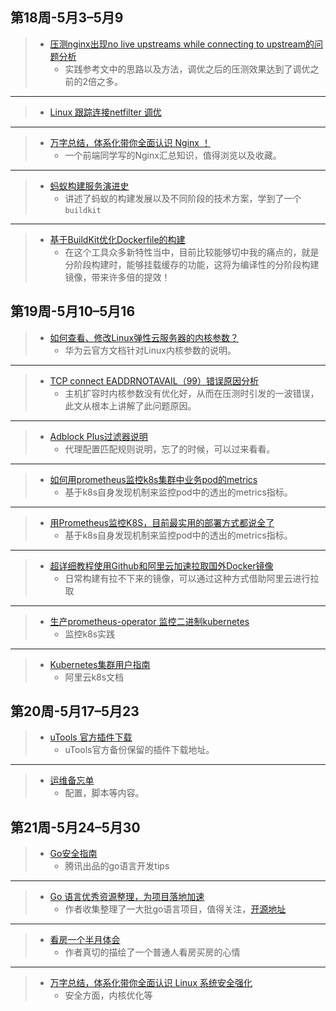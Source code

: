 ## 第18周-5月3–5月9

> - [压测nginx出现no live upstreams while connecting to upstream的问题分析](https://cloud.tencent.com/developer/article/1743145)
>   - 实践参考文中的思路以及方法，调优之后的压测效果达到了调优之前的2倍之多。

----

> - [Linux 跟踪连接netfilter 调优](https://www.cnblogs.com/xiangsikai/p/9525287.html)

----

> - [万字总结，体系化带你全面认识 Nginx ！](https://juejin.cn/post/6942607113118023710)
>   - 一个前端同学写的Nginx汇总知识，值得浏览以及收藏。

----

> - [蚂蚁构建服务演进史](https://mp.weixin.qq.com/s/2Yt1YS3QcVb_pxYqaKrxKA)
>   - 讲述了蚂蚁的构建发展以及不同阶段的技术方案，学到了一个 `buildkit`

----

> - [基于BuildKit优化Dockerfile的构建](https://mp.weixin.qq.com/s/OjeQsalkthe-YksIe0HtVg)
>   - 在这个工具众多新特性当中，目前比较能够切中我的痛点的，就是分阶段构建时，能够挂载缓存的功能，这将为编译性的分阶段构建镜像，带来许多倍的提效！

## 第19周-5月10–5月16

> - [如何查看、修改Linux弹性云服务器的内核参数？](https://support.huaweicloud.com/intl/zh-cn/ecs_faq/ecs_faq_1327.html)
>   - 华为云官方文档针对Linux内核参数的说明。

----

> - [TCP connect EADDRNOTAVAIL（99）错误原因分析](http://blog.chinaunix.net/uid-20662820-id-3371081.html)
>   - 主机扩容时内核参数没有优化好，从而在压测时引发的一波错误，此文从根本上讲解了此问题原因。

----

> - [Adblock Plus过滤器说明](https://adblockplus.org/en/filter-cheatsheet)
>   - 代理配置匹配规则说明，忘了的时候，可以过来看看。

----

> -  [如何用prometheus监控k8s集群中业务pod的metrics](https://my.oschina.net/xiaominmin/blog/3066208)
>    - 基于k8s自身发现机制来监控pod中的透出的metrics指标。

----

> -  [用Prometheus监控K8S，目前最实用的部署方式都说全了](https://dbaplus.cn/news-134-3247-1.html)
>    - 基于k8s自身发现机制来监控pod中的透出的metrics指标。

----

> -  [超详细教程使用Github和阿里云加速拉取国外Docker镜像](https://blog.csdn.net/katch/article/details/102575084)
>    -  日常构建有拉不下来的镜像，可以通过这种方式借助阿里云进行拉取

----


>  - [生产prometheus-operator 监控二进制kubernetes](https://www.cnblogs.com/shoufu/p/14235357.html)
>    - 监控k8s实践

----


>  - [Kubernetes集群用户指南](https://www.alibabacloud.com/help/zh/doc-detail/86987.htm)
>    - 阿里云k8s文档

## 第20周-5月17–5月23

> - [uTools 官方插件下载](https://api.u-tools.cn/Plugins/developer/allPlugins)
>   - uTools官方备份保留的插件下载地址。

----

> - [运维备忘单](https://cs.leops.cn/#/)
>   - 配置，脚本等内容。

## 第21周-5月24–5月30

> - [Go安全指南](https://github.com/Tencent/secguide/blob/main/Go%E5%AE%89%E5%85%A8%E6%8C%87%E5%8D%97.md)
>   - 腾讯出品的go语言开发tips

----

> - [Go 语言优秀资源整理，为项目落地加速](https://cs.leops.cn/#/)
>   - 作者收集整理了一大批go语言项目，值得关注，[开源地址](https://github.com/shockerli/go-awesome)

---

> -  [看房一个半月体会](https://mp.weixin.qq.com/s/RUGMOMqC8y_B0fMV4ayiBQ)
>    - 作者真切的描绘了一个普通人看房买房的心情

---

> - [万字总结，体系化带你全面认识 Linux 系统安全强化](https://mp.weixin.qq.com/s/r2uCYZt5aEYecXcwDvmeEQ)
>   - 安全方面，内核优化等

